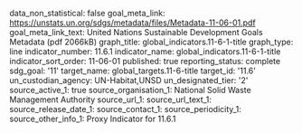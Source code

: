 data_non_statistical: false
goal_meta_link: https://unstats.un.org/sdgs/metadata/files/Metadata-11-06-01.pdf
goal_meta_link_text: United Nations Sustainable Development Goals Metadata (pdf 2066kB)
graph_title: global_indicators.11-6-1-title
graph_type: line
indicator_number: 11.6.1
indicator_name: global_indicators.11-6-1-title
indicator_sort_order: 11-06-01
published: true
reporting_status: complete
sdg_goal: '11'
target_name: global_targets.11-6-title
target_id: '11.6'
un_custodian_agency: UN-Habitat,UNSD
un_designated_tier: '2'
source_active_1: true
source_organisation_1: National Solid Waste Management Authority
source_url_1: 
source_url_text_1: 
source_release_date_1: 
source_contact_1: 
source_periodicity_1: 
source_other_info_1: Proxy Indicator for 11.6.1